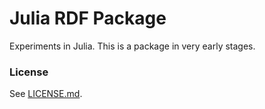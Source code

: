 Julia RDF Package
=================

Experiments in Julia. This is a package in very early stages.

### License

See [LICENSE.md](https://github.com/joejimbo/RDF/blob/master/LICENSE.md).
